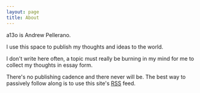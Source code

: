 ```yaml
---
layout: page
title: About
---
```

a13o is Andrew Pellerano.

I use this space to publish my thoughts and ideas to the world.

I don't write here often, a topic must really be burning in my mind for me to collect my thoughts in essay form.

There's no publishing cadence and there never will be. The best way to passively follow along is to use this site's <a href="/feed.xml">RSS</a> feed.
